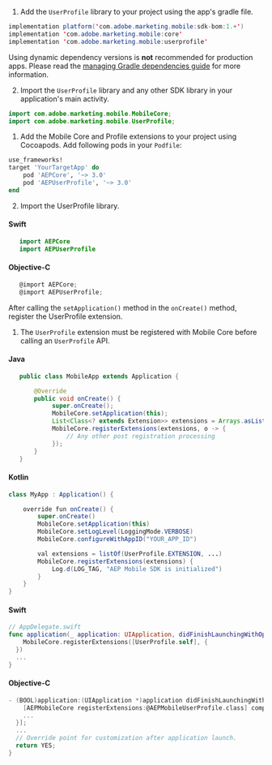 <Variant platform="android" task="add" repeat="5"/>

1. Add the `UserProfile` library to your project using the app's gradle file.

```java
implementation platform('com.adobe.marketing.mobile:sdk-bom:1.+')
implementation 'com.adobe.marketing.mobile:core'
implementation 'com.adobe.marketing.mobile:userprofile'
```

<InlineNestedAlert variant="warning" header="false" iconPosition="left">

Using dynamic dependency versions is **not** recommended for production apps. Please read the [managing Gradle dependencies guide](../resources/manage-gradle-dependencies.md) for more information.

</InlineNestedAlert>

2. Import the `UserProfile` library and any other SDK library in your application's main activity.

```java
import com.adobe.marketing.mobile.MobileCore;
import com.adobe.marketing.mobile.UserProfile;
```

<Variant platform="ios" task="add" repeat="7"/>

1. Add the Mobile Core and Profile extensions to your project using Cocoapods. Add following pods in your `Podfile`:

```ruby
use_frameworks!
target 'YourTargetApp' do
    pod 'AEPCore', '~> 3.0'
    pod 'AEPUserProfile', '~> 3.0'
end
```

2. Import the UserProfile library.

#### Swift

```swift
   import AEPCore
   import AEPUserProfile
```

#### Objective-C

```objectivec
   @import AEPCore;
   @import AEPUserProfile;
```

<Variant platform="android" task="register" repeat="5"/>

After calling the `setApplication()` method in the `onCreate()` method, register the UserProfile extension.

1. The `UserProfile` extension must be registered with Mobile Core before calling an `UserProfile` API.

#### Java

```java
   public class MobileApp extends Application {

       @Override
       public void onCreate() {
            super.onCreate();
            MobileCore.setApplication(this);
            List<Class<? extends Extension>> extensions = Arrays.asList(UserProfile.EXTENSION, ...);
            MobileCore.registerExtensions(extensions, o -> {
                // Any other post registration processing
            });
       }
   }
```

#### Kotlin

```java
class MyApp : Application() {

    override fun onCreate() {
        super.onCreate()
        MobileCore.setApplication(this)
        MobileCore.setLogLevel(LoggingMode.VERBOSE)
        MobileCore.configureWithAppID("YOUR_APP_ID")

        val extensions = listOf(UserProfile.EXTENSION, ...)
        MobileCore.registerExtensions(extensions) {
            Log.d(LOG_TAG, "AEP Mobile SDK is initialized")
        }
    }
}
```

<Variant platform="ios" task="register" repeat="1"/>

#### Swift

```swift
// AppDelegate.swift
func application(_ application: UIApplication, didFinishLaunchingWithOptions launchOptions: [UIApplication.LaunchOptionsKey: Any]?) -> Bool {
    MobileCore.registerExtensions([UserProfile.self], {
  })
  ...
}
```

#### Objective-C

```objectivec
- (BOOL)application:(UIApplication *)application didFinishLaunchingWithOptions:(NSDictionary *)launchOptions {
    [AEPMobileCore registerExtensions:@AEPMobileUserProfile.class] completion:^{
    ...
  }];
  ...
  // Override point for customization after application launch.
  return YES;
}
```
